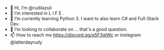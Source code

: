 - 👋 Hi, I’m @rudilazuli
- 👀 I’m interested in L I F E .
- 🌱 I’m currently learning Python 3. I want to also learn C# and Full-Stack Dev.
- 💞️ I’m looking to collaborate on ... that's a good question.
- 📫 How to reach me https://discord.gg/q5F3qtWc or instagram @latterdayrudy

<!---
rudilazuli/rudilazuli is a ✨ special ✨ repository because its `README.md` (this file) appears on your GitHub profile.
You can click the Preview link to take a look at your changes.
--->
